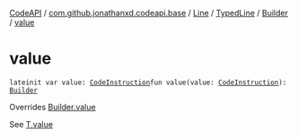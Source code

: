 [CodeAPI](../../../../index.md) / [com.github.jonathanxd.codeapi.base](../../../index.md) / [Line](../../index.md) / [TypedLine](../index.md) / [Builder](index.md) / [value](.)

# value

`lateinit var value: `[`CodeInstruction`](../../../../com.github.jonathanxd.codeapi/-code-instruction.md)`fun value(value: `[`CodeInstruction`](../../../../com.github.jonathanxd.codeapi/-code-instruction.md)`): `[`Builder`](index.md)

Overrides [Builder.value](../../../-value-holder/-builder/value.md)

See [T.value](#)

